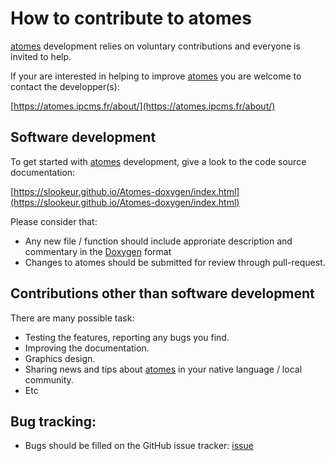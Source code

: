 # How to contribute to atomes

[atomes][atomes] development relies on voluntary contributions and everyone is invited to help. 

If your are interested in helping to improve [atomes][atomes] you are welcome to contact the developper(s): 

[https://atomes.ipcms.fr/about/](https://atomes.ipcms.fr/about/)

## Software development 

To get started with [atomes][atomes] development, give a look to the code source documentation: 

[https://slookeur.github.io/Atomes-doxygen/index.html](https://slookeur.github.io/Atomes-doxygen/index.html)

Please consider that: 

  - Any new file / function should include approriate description and commentary in the [Doxygen](https://www.doxygen.nl/) format
  - Changes to atomes should be submitted for review through pull-request. 

## Contributions other than software development

There are many possible task: 

  - Testing the features, reporting any bugs you find.
  - Improving the documentation.
  - Graphics design.
  - Sharing news and tips about [atomes][atomes] in your native language / local community.
  - Etc

## Bug tracking: 

  - Bugs should be filled on the GitHub issue tracker: [issue](https://github.com/Slookeur/Atomes-GNU/issues)

[atomes]:https://atomes.ipcms.fr/
